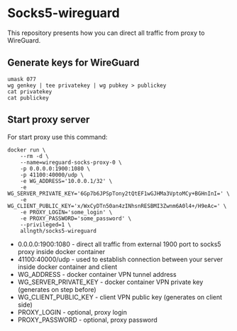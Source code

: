 # Socks5-wireguard

This repository presents how you can direct all traffic from proxy to WireGuard.

## Generate keys for WireGuard

```shell
umask 077
wg genkey | tee privatekey | wg pubkey > publickey
cat privatekey
cat publickey
```

## Start proxy server

For start proxy use this command:

```shell
docker run \
    --rm -d \
    --name=wireguard-socks-proxy-0 \
    -p 0.0.0.0:1900:1080 \
    -p 41100:40000/udp \
    -e WG_ADDRESS='10.0.0.1/32' \
    -e WG_SERVER_PRIVATE_KEY='6Gp7b6JPSpTony2tQtEF1wGJHMa3VptoMCy+BGHnInI=' \
    -e WG_CLIENT_PUBLIC_KEY='x/WxCyDTn50an4zINhsnRESBMI3Zwnm6A0l4+/H9eAc=' \
    -e PROXY_LOGIN='some_login' \
    -e PROXY_PASSWORD='some_password' \
    --privileged=1 \
    allngth/socks5-wireguard
```

- 0.0.0.0:1900:1080 - direct all traffic from external 1900 port to socks5 proxy inside docker container
- 41100:40000/udp - used to establish connection between your server inside docker container and client
- WG_ADDRESS - docker container VPN tunnel address
- WG_SERVER_PRIVATE_KEY - docker container VPN private key (generates on step before)
- WG_CLIENT_PUBLIC_KEY - client VPN public key (generates on client side)
- PROXY_LOGIN - optional, proxy login
- PROXY_PASSWORD - optional, proxy password